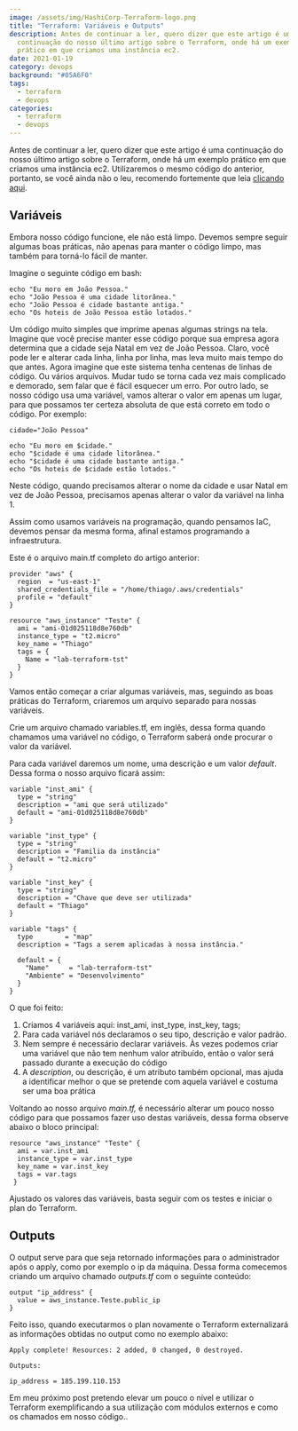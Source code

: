 ```yaml
---
image: /assets/img/HashiCorp-Terraform-logo.png
title: "Terraform: Variáveis e Outputs"
description: Antes de continuar a ler, quero dizer que este artigo é uma
  continuação do nosso último artigo sobre o Terraform, onde há um exemplo
  prático em que criamos uma instância ec2.
date: 2021-01-19
category: devops
background: "#05A6F0"
tags:
  - terraform
  - devops
categories:
  - terraform
  - devops
---
```

Antes de continuar a ler, quero dizer que este artigo é uma continuação do nosso último artigo sobre o Terraform, onde há um exemplo prático em que criamos uma instância ec2. Utilizaremos o mesmo código do anterior, portanto, se você ainda não o leu, recomendo fortemente que leia [clicando aqui](https://thiagoalexandria.com.br/criando-uma-instancia-ec2-usando-terraform/).

## Variáveis

Embora nosso código funcione, ele não está limpo. Devemos sempre seguir algumas boas práticas, não apenas para manter o código limpo, mas também para torná-lo fácil de manter.

Imagine o seguinte código em bash:

```
echo "Eu moro em João Pessoa."
echo "João Pessoa é uma cidade litorânea."
echo "João Pessoa é cidade bastante antiga."
echo "Os hoteis de João Pessoa estão lotados."
```

Um código muito simples que imprime apenas algumas strings na tela. Imagine que você precise manter esse código porque sua empresa agora determina que a cidade seja Natal em vez de João Pessoa. Claro, você pode ler e alterar cada linha, linha por linha, mas leva muito mais tempo do que antes. Agora imagine que este sistema tenha centenas de linhas de código. Ou vários arquivos. Mudar tudo se torna cada vez mais complicado e demorado, sem falar que é fácil esquecer um erro. Por outro lado, se nosso código usa uma variável, vamos alterar o valor em apenas um lugar, para que possamos ter certeza absoluta de que está correto em todo o código. Por exemplo:

```
cidade="João Pessoa"

echo "Eu moro em $cidade."
echo "$cidade é uma cidade litorânea."
echo "$cidade é uma cidade bastante antiga."
echo "Os hoteis de $cidade estão lotados."
```

Neste código, quando precisamos alterar o nome da cidade e usar Natal em vez de João Pessoa, precisamos apenas alterar o valor da variável na linha 1.

Assim como usamos variáveis ​​na programação, quando pensamos IaC, devemos pensar da mesma forma, afinal estamos programando a infraestrutura. 

Este é o arquivo main.tf completo do artigo anterior:

```
provider "aws" {
  region  = "us-east-1"
  shared_credentials_file = "/home/thiago/.aws/credentials"
  profile = "default"
}

resource "aws_instance" "Teste" {
  ami = "ami-01d025118d8e760db"
  instance_type = "t2.micro"
  key_name = "Thiago"
  tags = {
    Name = "lab-terraform-tst"
  }
}
```

Vamos então começar a criar algumas variáveis, mas, seguindo as boas práticas do Terraform, criaremos um arquivo separado para nossas variáveis.

Crie um arquivo chamado variables.tf, em inglês, dessa forma quando chamamos uma variável no código, o Terraform saberá onde procurar o valor da variável.

Para cada variável daremos um nome, uma descrição e um valor *default*. Dessa forma o nosso arquivo ficará assim:

```
variable "inst_ami" {
  type = "string"
  description = "ami que será utilizado"
  default = "ami-01d025118d8e760db"
}

variable "inst_type" {
  type = "string"
  description = "Familia da instância"
  default = "t2.micro"
}

variable "inst_key" {
  type = "string"
  description = "Chave que deve ser utilizada"
  default = "Thiago"
}

variable "tags" {
  type        = "map"
  description = "Tags a serem aplicadas à nossa instância."

  default = {
    "Name"     = "lab-terraform-tst"
    "Ambiente" = "Desenvolvimento"
  }
}
```

O que foi feito:

1. Criamos 4 variáveis aqui: inst_ami, inst_type, inst_key, tags;
2. Para cada variável nós declaramos o seu tipo, descrição e valor padrão.
3. Nem sempre é necessário declarar variáveis. Às vezes podemos criar uma variável que não tem nenhum valor atribuído, então o valor será passado durante a execução do código
4. A *description*, ou descrição, é um atributo também opcional, mas ajuda a identificar melhor o que se pretende com aquela variável e costuma ser uma boa prática

Voltando ao nosso arquivo *main.tf,* é necessário alterar um pouco nosso código para que possamos fazer uso destas variáveis, dessa forma observe abaixo o bloco principal:

```
resource "aws_instance" "Teste" {
  ami = var.inst_ami
  instance_type = var.inst_type
  key_name = var.inst_key
  tags = var.tags
 }
```

Ajustado os valores das variáveis, basta seguir com os testes e iniciar o plan do Terraform. 

## Outputs

O output serve para que seja retornado informações para o administrador após o apply, como por exemplo o ip da máquina. Dessa forma comecemos criando um arquivo chamado *outputs.tf* com o seguinte conteúdo:

```
output "ip_address" {
  value = aws_instance.Teste.public_ip
}
```

Feito isso, quando executarmos o plan novamente o Terraform externalizará as informações obtidas no output como no exemplo abaixo:

```
Apply complete! Resources: 2 added, 0 changed, 0 destroyed.

Outputs:

ip_address = 185.199.110.153
```

Em meu próximo post pretendo elevar um pouco o nível e utilizar o Terraform exemplificando a sua utilização com módulos externos e como os chamados em nosso código..